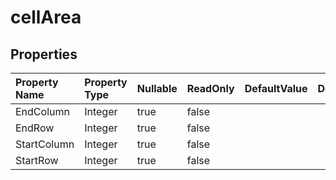 # **cellArea**

 

## **Properties**

| Property Name | Property Type | Nullable |  ReadOnly | DefaultValue | Description | 
| :- | :- | :- |:- |  :- | :- |
|EndColumn|Integer|true|false |  ||
|EndRow|Integer|true|false |  ||
|StartColumn|Integer|true|false |  ||
|StartRow|Integer|true|false |  ||

